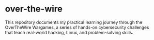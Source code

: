 # over-the-wire
This repository documents my practical learning journey through the OverTheWire Wargames, a series of hands-on cybersecurity challenges that teach real-world hacking, Linux, and problem-solving skills.
